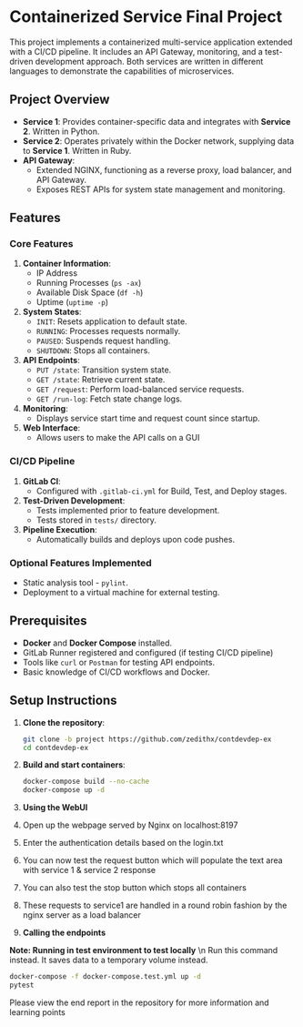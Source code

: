 # Containerized Service Final Project

This project implements a containerized multi-service application extended with a CI/CD pipeline. It includes an API Gateway, monitoring, and a test-driven development approach.
Both services are written in different languages to demonstrate the capabilities of microservices.

## Project Overview

- **Service 1**: Provides container-specific data and integrates with **Service 2**. Written in Python.
- **Service 2**: Operates privately within the Docker network, supplying data to **Service 1**. Written in Ruby.
- **API Gateway**: 
  - Extended NGINX, functioning as a reverse proxy, load balancer, and API Gateway.
  - Exposes REST APIs for system state management and monitoring.

## Features

### Core Features
1. **Container Information**:
   - IP Address
   - Running Processes (`ps -ax`)
   - Available Disk Space (`df -h`)
   - Uptime (`uptime -p`)
2. **System States**:
   - `INIT`: Resets application to default state.
   - `RUNNING`: Processes requests normally.
   - `PAUSED`: Suspends request handling.
   - `SHUTDOWN`: Stops all containers.
3. **API Endpoints**:
   - `PUT /state`: Transition system state.
   - `GET /state`: Retrieve current state.
   - `GET /request`: Perform load-balanced service requests.
   - `GET /run-log`: Fetch state change logs.
4. **Monitoring**:
   - Displays service start time and request count since startup.
5. **Web Interface**:
   - Allows users to make the API calls on a GUI

### CI/CD Pipeline
1. **GitLab CI**:
   - Configured with `.gitlab-ci.yml` for Build, Test, and Deploy stages.
2. **Test-Driven Development**:
   - Tests implemented prior to feature development.
   - Tests stored in `tests/` directory.
3. **Pipeline Execution**:
   - Automatically builds and deploys upon code pushes.

### Optional Features Implemented
- Static analysis tool - `pylint`.
- Deployment to a virtual machine for external testing.

## Prerequisites
- **Docker** and **Docker Compose** installed.
- GitLab Runner registered and configured (if testing CI/CD pipeline)
- Tools like `curl` or `Postman` for testing API endpoints.
- Basic knowledge of CI/CD workflows and Docker.

## Setup Instructions

1. **Clone the repository**:
   ```bash
   git clone -b project https://github.com/zedithx/contdevdep-ex
   cd contdevdep-ex
   ```

2. **Build and start containers**:
   ```bash
   docker-compose build --no-cache
   docker-compose up -d
   ```

3. **Using the WebUI**
  1. Open up the webpage served by Nginx on localhost:8197
  2. Enter the authentication details based on the login.txt
  3. You can now test the request button which will populate the text area with service 1 & service 2 response
  4. You can also test the stop button which stops all containers
  5. These requests to service1 are handled in a round robin fashion by the nginx server as a load balancer


4. **Calling the endpoints**

**Note: Running in test environment to test locally** \n
Run this command instead. It saves data to a temporary volume instead.
```bash
docker-compose -f docker-compose.test.yml up -d
pytest
```

Please view the end report in the repository for more information and learning points
